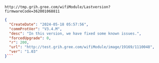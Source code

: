 `http://tmp.grih.gree.com/wifiModule/Lastversion?firmwareCode=362001068811`

```json
{
  "CreateDate": "2024-05-18 05:57:56",
  "commProtVer": "V3.4.M",
  "desc": "In this version, we have fixed some known issues.",
  "forcedUpgrade": 0,
  "r": 200,
  "url": "http://test.grih.gree.com/wifiModule/image/19169/1110048",
  "ver": "1.03"
}```